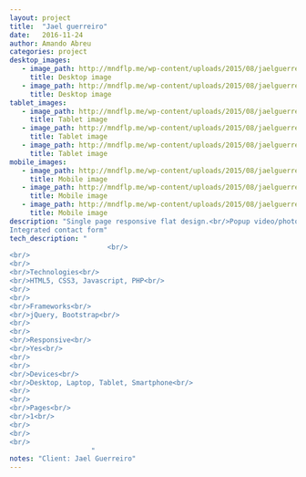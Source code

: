 ```yaml
---
layout: project 
title:  "Jael guerreiro"
date:   2016-11-24
author: Amando Abreu
categories: project
desktop_images:
   - image_path: http://mndflp.me/wp-content/uploads/2015/08/jaelguerreiro.jpg
     title: Desktop image
   - image_path: http://mndflp.me/wp-content/uploads/2015/08/jaelguerreiro-popup.jpg
     title: Desktop image
tablet_images:
   - image_path: http://mndflp.me/wp-content/uploads/2015/08/jaelguerreiro2.jpg
     title: Tablet image
   - image_path: http://mndflp.me/wp-content/uploads/2015/08/jaelguerreiro-menu1.jpg
     title: Tablet image
   - image_path: http://mndflp.me/wp-content/uploads/2015/08/jaelguerreiro-popup2.jpg
     title: Tablet image
mobile_images:
   - image_path: http://mndflp.me/wp-content/uploads/2015/08/jaelguerreiro1.jpg
     title: Mobile image
   - image_path: http://mndflp.me/wp-content/uploads/2015/08/jaelguerreiro-menu.jpg
     title: Mobile image
   - image_path: http://mndflp.me/wp-content/uploads/2015/08/jaelguerreiro-popup1.jpg
     title: Mobile image
description: "Single page responsive flat design.<br/>Popup video/photo gallery with autoplay functionality.<br/>
Integrated contact form"
tech_description: "
                        <br/>
<br/>
<br/>
<br/>Technologies<br/>
<br/>HTML5, CSS3, Javascript, PHP<br/>
<br/>
<br/>
<br/>Frameworks<br/>
<br/>jQuery, Bootstrap<br/>
<br/>
<br/>
<br/>Responsive<br/>
<br/>Yes<br/>
<br/>
<br/>
<br/>Devices<br/>
<br/>Desktop, Laptop, Tablet, Smartphone<br/>
<br/>
<br/>
<br/>Pages<br/>
<br/>1<br/>
<br/>
<br/>
<br/>
                    "
notes: "Client: Jael Guerreiro"
---
```

